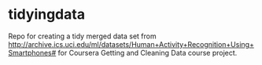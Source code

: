 # tidyingdata
Repo for creating a tidy merged data set from http://archive.ics.uci.edu/ml/datasets/Human+Activity+Recognition+Using+Smartphones# for Coursera Getting and Cleaning Data course project.
 
